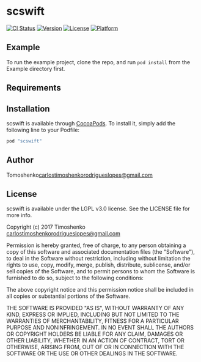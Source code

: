 # scswift

[![CI Status](http://img.shields.io/travis/carlostimoshenkorodrigueslopes@gmail.com/scswift.svg?style=flat)](https://travis-ci.org/carlostimoshenkorodrigueslopes@gmail.com/scswift)
[![Version](https://img.shields.io/cocoapods/v/scswift.svg?style=flat)](http://cocoapods.org/pods/scswift)
[![License](https://img.shields.io/cocoapods/l/scswift.svg?style=flat)](https://github.com/softctrl/scswift/blob/master/LICENSE)
[![Platform](https://img.shields.io/cocoapods/p/scswift.svg?style=flat)](http://cocoapods.org/pods/scswift)

## Example

To run the example project, clone the repo, and run `pod install` from the Example directory first.

## Requirements

## Installation

scswift is available through [CocoaPods](http://cocoapods.org). To install
it, simply add the following line to your Podfile:

```ruby
pod "scswift"
```

## Author

Tomoshenko<carlostimoshenkorodrigueslopes@gmail.com>

## License

scswift is available under the LGPL v3.0 license. See the LICENSE file for more info.

Copyright (c) 2017 Timoshenko <carlostimoshenkorodrigueslopes@gmail.com>

Permission is hereby granted, free of charge, to any person obtaining a copy
of this software and associated documentation files (the "Software"), to deal
in the Software without restriction, including without limitation the rights
to use, copy, modify, merge, publish, distribute, sublicense, and/or sell
copies of the Software, and to permit persons to whom the Software is
furnished to do so, subject to the following conditions:

The above copyright notice and this permission notice shall be included in
all copies or substantial portions of the Software.

THE SOFTWARE IS PROVIDED "AS IS", WITHOUT WARRANTY OF ANY KIND, EXPRESS OR
IMPLIED, INCLUDING BUT NOT LIMITED TO THE WARRANTIES OF MERCHANTABILITY,
FITNESS FOR A PARTICULAR PURPOSE AND NONINFRINGEMENT. IN NO EVENT SHALL THE
AUTHORS OR COPYRIGHT HOLDERS BE LIABLE FOR ANY CLAIM, DAMAGES OR OTHER
LIABILITY, WHETHER IN AN ACTION OF CONTRACT, TORT OR OTHERWISE, ARISING FROM,
OUT OF OR IN CONNECTION WITH THE SOFTWARE OR THE USE OR OTHER DEALINGS IN
THE SOFTWARE.
